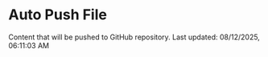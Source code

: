 # Auto Push File

Content that will be pushed to GitHub repository.
Last updated: 08/12/2025, 06:11:03 AM